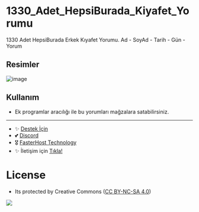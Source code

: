 # 1330_Adet_HepsiBurada_Kiyafet_Yorumu

1330 Adet HepsiBurada Erkek Kıyafet Yorumu. Ad - SoyAd - Tarih - Gün - Yorum


## Resimler

![image](https://user-images.githubusercontent.com/63351166/212903276-74b61634-f369-4d16-8e12-9740c8132f26.png)


## Kullanım

- Ek programlar aracılığı ile bu yorumları mağzalara satabilirsiniz.

---
- ✨ [Destek İçin](https://fastuptime.com) <br>
- 💕 [Discord](https://fastuptime.com/discord)<br>
- 🎖️ [FasterHost Technology](https://fasterhost.tech/)<br>
- ✨ İletişim için [Tıkla!](mailto:fastuptime@gmail.com)<br>

# License
- Its protected by Creative Commons ([CC BY-NC-SA 4.0](https://creativecommons.org/licenses/by-nc-sa/4.0/))

<a href="https://creativecommons.org/licenses/by-nc-sa/4.0/" title="BYNCSA40"><img src="https://licensebuttons.net/l/by-nc-sa/4.0/88x31.png"></a>
